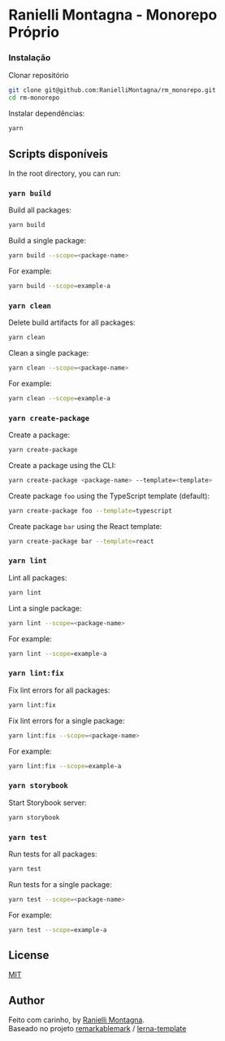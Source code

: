 # Ranielli Montagna - Monorepo Próprio

### Instalação

Clonar repositório

```sh
git clone git@github.com:RanielliMontagna/rm_monorepo.git
cd rm-monorepo
```

Instalar dependências:

```sh
yarn
```

## Scripts disponíveis

In the root directory, you can run:

### `yarn build`

Build all packages:

```sh
yarn build
```

Build a single package:

```sh
yarn build --scope=<package-name>
```

For example:

```sh
yarn build --scope=example-a
```

### `yarn clean`

Delete build artifacts for all packages:

```sh
yarn clean
```

Clean a single package:

```sh
yarn clean --scope=<package-name>
```

For example:

```sh
yarn clean --scope=example-a
```

### `yarn create-package`

Create a package:

```sh
yarn create-package
```

Create a package using the CLI:

```sh
yarn create-package <package-name> --template=<template>
```

Create package `foo` using the TypeScript template (default):

```sh
yarn create-package foo --template=typescript
```

Create package `bar` using the React template:

```sh
yarn create-package bar --template=react
```

### `yarn lint`

Lint all packages:

```sh
yarn lint
```

Lint a single package:

```sh
yarn lint --scope=<package-name>
```

For example:

```sh
yarn lint --scope=example-a
```

### `yarn lint:fix`

Fix lint errors for all packages:

```sh
yarn lint:fix
```

Fix lint errors for a single package:

```sh
yarn lint:fix --scope=<package-name>
```

For example:

```sh
yarn lint:fix --scope=example-a
```

### `yarn storybook`

Start Storybook server:

```sh
yarn storybook
```

### `yarn test`

Run tests for all packages:

```sh
yarn test
```

Run tests for a single package:

```sh
yarn test --scope=<package-name>
```

For example:

```sh
yarn test --scope=example-a
```

## License

[MIT](LICENSE)

## Author

Feito com carinho, by [Ranielli Montagna](https://www.ranimontagna.com/). </br>
Baseado no projeto [remarkablemark](https://github.com/remarkablemark) / [lerna-template](https://github.com/remarkablemark/lerna-template)
